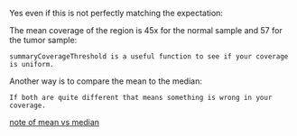 Yes even if this is not perfectly matching the expectation:  
    
The mean coverage of the region is 45x for the normal sample and 57 for the tumor sample:

	summaryCoverageThreshold is a useful function to see if your coverage is uniform.
 
Another way is to compare the mean to the median:

	If both are quite different that means something is wrong in your coverage.

[note of mean vs median](../notes/_DOC2.md)
